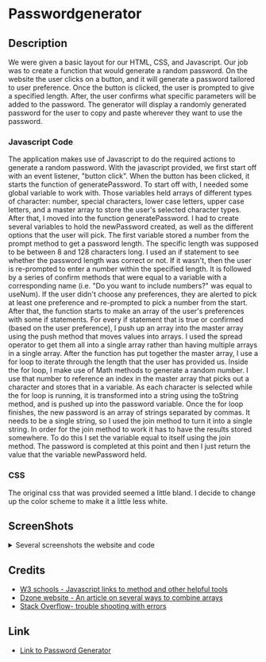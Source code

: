 # Passwordgenerator

## Description

We were given a basic layout for our HTML, CSS, and Javascript.  Our job was to create a function that would generate a random password.  On the website the user clicks on a button, and it will generate a password tailored to user preference.  Once the button is clicked, the user is prompted to give a specified length. After, the user confirms what specific parameters will be added to the password.  The generator will display a randomly generated password for the user to copy and paste wherever they want to use the password.

### Javascript Code

The application makes use of Javascript to do the required actions to generate a random password.  With the javascript provided, we first start off with an event listener, "button click".  When the button has been clicked, it starts the function of generatePassword. To start off with, I needed some global variable to work with.  Those variables held arrays of different types of character: number, special characters, lower case letters, upper case letters, and a master array to store the user's selected character types. After that, I moved into the function generatePassword.  I had to create several variables to hold the newPassword created, as well as the different options that the user will pick. The first variable stored a number from the prompt method to get a password length.  The specific length was supposed to be between 8 and 128 characters long.  I used an if statement to see whether the password length was correct or not.  If it wasn't, then the user is re-prompted to enter a number within the specified length. It is followed by a series of confirm methods that were equal to a variable with a corresponding name (i.e. "Do you want to include numbers?" was equal to useNum).  If the user didn't choose any preferences, they are alerted to pick at least one preference and re-prompted to pick a number from the start.  After that, the function starts to make an array of the user's preferences with some if statements.  For every if statement that is true or confirmed (based on the user preference), I push up an array into the master array using the push method that moves values into arrays.  I used the spread operator to get them all into a single array rather than having multiple arrays in a single array.  After the function has put together the master array, I use a for loop to iterate through the length that the user has provided us. Inside the for loop, I make use of Math methods to generate a random number.  I use that number to reference an index in the master array that picks out a character and stores that in a variable.  As each character is selected while the for loop is running, it is transformed into a string using the toString method, and is pushed up into the password variable. Once the for loop finishes, the new password is an array of strings separated by commas.  It needs to be a single string, so I used the join method to turn it into a single string. In order for the join method to work it has to have the results stored somewhere.  To do this I set the variable equal to itself using the join method. The password is completed at this point and then I just return the value that the variable newPassword held.

### CSS

The original css that was provided seemed a little bland.  I decide to change up the color scheme to make it a little less white.

## ScreenShots

<details>
<summary>Several screenshots the website and code</summary>

![The website with some styling](./images/generatorWebsite.png)
![The website after it has run the code and generated a password](./images/workingSite.png)
![The code get user preference](./images/userPreferences.png)
![The code that generates the user password](./images/generatePassword.png)
</details>

## Credits

* [W3 schools - Javascript links to method and other helpful tools](https://www.w3schools.com/js/default.asp)
* [Dzone website - An article on several ways to combine arrays](https://dzone.com/articles/ways-to-combine-arrays-in-javascript#:~:text=First%2C%20declare%20an%20empty%20array,called%20a%20two%2Ddimensional%20array.)
* [Stack Overflow- trouble shooting with errors](https://stackoverflow.com/questions/62910135/type-error-on-line-cannot-read-property-push-of-undefined)

## Link

* [Link to Password Generator](https://wyliedavid1984.github.io/passwordgenerator)